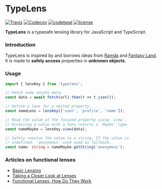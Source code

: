 # TypeLens

[![Travis](https://img.shields.io/travis/mfellner/typelens.svg)](travis-ci.org/mfellner/typelens)
[![Codecov](https://img.shields.io/codecov/c/github/mfellner/typelens.svg)](https://codecov.io/gh/mfellner/typelens)
[![codebeat](https://codebeat.co/badges/d1d29720-2029-43da-a24f-03fe56db7813)](https://codebeat.co/projects/github-com-mfellner-typelens-master)
[![license](https://img.shields.io/github/license/mfellner/typelens.svg)](https://choosealicense.com/licenses/mit)

**TypeLens** is a typesafe lensing library for JavaScript and TypeScript.

### Introduction

TypeLens is inspired by and borrows ideas from [Ramda](http://ramdajs.com/docs/#lens) and [Fantasy Land](https://github.com/fantasyland/fantasy-land). It is made to **safely access** properties in **unknown objects**.

### Usage

```typescript
import { lensKey } from 'typelens';

// Fetch some unsafe data.
const data = await fetch(url).then(r => t.json());

// Define a lens for a nested property.
const nameLens = lensKey(['user', 'profile', 'name']);

// Read the value at the focused property using `view`.
// Accessing a value with a lens returns a `Maybe` type.
const nameMaybe = lensKey.view(data);

// Safely resolve the value to a string. If the value is
// undefined, 'anonymous' used used as fallback.
const name: string = nameMaybe.getString('anonymous');
```

### Articles on functional lenses

* [Basic Lensing](https://www.schoolofhaskell.com/school/to-infinity-and-beyond/pick-of-the-week/basic-lensing)
* [Taking a Closer Look at Lenses](https://hackernoon.com/taking-a-closer-look-at-lenses-c0304851d54c)
* [Functional Lenses, How Do They Work](https://medium.com/@dtipson/functional-lenses-d1aba9e52254)
